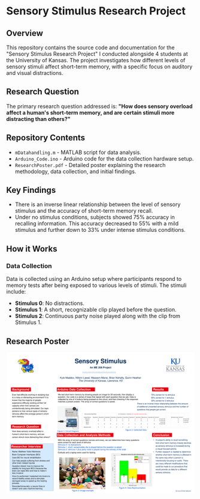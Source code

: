 # Sensory Stimulus Research Project

## Overview
This repository contains the source code and documentation for the "Sensory Stimulus Research Project" I conducted alongside 4 students at the University of Kansas. The project investigates how different levels of sensory stimuli affect short-term memory, with a specific focus on auditory and visual distractions.

## Research Question
The primary research question addressed is:
**"How does sensory overload affect a human's short-term memory, and are certain stimuli more distracting than others?"**

## Repository Contents
- `mDatahandling.m` - MATLAB script for data analysis.
- `Arduino_Code.ino` - Arduino code for the data collection hardware setup.
- `ResearchPoster.pdf` - Detailed poster explaining the research methodology, data collection, and initial findings.

## Key Findings
- There is an inverse linear relationship between the level of sensory stimulus and the accuracy of short-term memory recall.
- Under no stimulus conditions, subjects showed 75% accuracy in recalling information. This accuracy decreased to 55% with a mild stimulus and further down to 33% under intense stimulus conditions.

## How it Works
### Data Collection
Data is collected using an Arduino setup where participants respond to memory tests after being exposed to various levels of stimuli. The stimuli include:
- **Stimulus 0**: No distractions.
- **Stimulus 1**: A short, recognizable clip played before the question.
- **Stimulus 2**: Continuous party noise played along with the clip from Stimulus 1.
  
## Research Poster
<div align="center">
  <img src="ResearchPoster.pdf" alt="alt text" />
</div>
